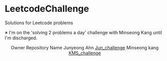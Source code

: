 # LeetcodeChallenge
Solutions for Leetcode problems

※ I'm on the 'solving 2 problems a day' challenge with Minseong Kang until I'm discharged.

<div align="center"
  
| Owner  | Repository Name |
| ------------- | ------------- |
| Junyeong Ahn  |  [Jun_challenge](https://github.com/AhnJunYeong0319/LeetcodeChallenge/tree/main/Jun_challenge)  |
| Minseong kang  |  [KMS_challenge](https://github.com/AhnJunYeong0319/LeetcodeChallenge/tree/main/KMS_challenge)  |

</div>
